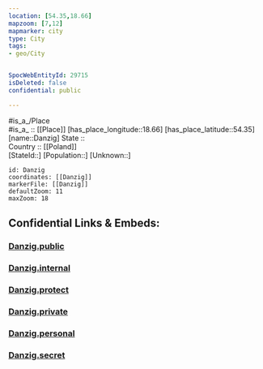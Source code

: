 ```yaml
---
location: [54.35,18.66] 
mapzoom: [7,12] 
mapmarker: city 
type: City
tags:
- geo/City


SpocWebEntityId: 29715
isDeleted: false
confidential: public

---
```

#is_a_/Place  
#is_a_ :: [[Place]] 
[has_place_longitude::18.66] 
[has_place_latitude::54.35] 
[name::Danzig] 
State ::  
Country :: [[Poland]]  
[StateId::] 
[Population::] 
[Unknown::] 


```leaflet
id: Danzig
coordinates: [[Danzig]] 
markerFile: [[Danzig]] 
defaultZoom: 11 
maxZoom: 18
```


## Confidential Links & Embeds: 

### [Danzig.public](/_public/\Earth\Continent\Europe\Europe~East\Poland\Provinces~Poland\Pomeranian\CityDanzig.public.md) 

### [Danzig.internal](/_internal/\Earth\Continent\Europe\Europe~East\Poland\Provinces~Poland\Pomeranian\CityDanzig.internal.md) 

### [Danzig.protect](/_protect/\Earth\Continent\Europe\Europe~East\Poland\Provinces~Poland\Pomeranian\CityDanzig.protect.md) 

### [Danzig.private](/_private/\Earth\Continent\Europe\Europe~East\Poland\Provinces~Poland\Pomeranian\CityDanzig.private.md) 

### [Danzig.personal](/_personal/\Earth\Continent\Europe\Europe~East\Poland\Provinces~Poland\Pomeranian\CityDanzig.personal.md) 

### [Danzig.secret](/_secret/\Earth\Continent\Europe\Europe~East\Poland\Provinces~Poland\Pomeranian\CityDanzig.secret.md)

